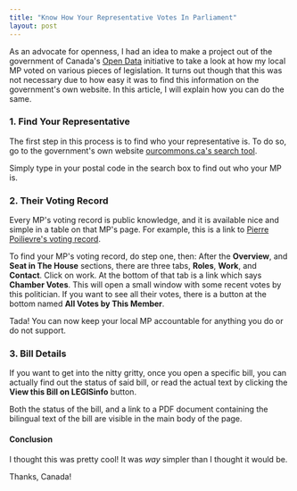 ```yaml
---
title: "Know How Your Representative Votes In Parliament"
layout: post
---
```


As an advocate for openness, I had an idea to make a project out of the government of Canada's [Open Data](https://open.canada.ca/en/open-data)
initiative to take a look at how my local MP voted on various pieces of legislation.
It turns out though that this was not necessary due to how easy it was to find this information on the government's own website.
In this article, I will explain how you can do the same.

### 1. Find Your Representative

The first step in this process is to find who your representative is.
To do so, go to the government's own website
[ourcommons.ca's search tool](https://www.ourcommons.ca/Members/en).

Simply type in your postal code in the search box to find out who your MP is.

### 2. Their Voting Record

Every MP's voting record is public knowledge,
and it is available nice and simple in a table on that MP's page.
For example, this is a link to
[Pierre Poilievre's voting record](https://www.ourcommons.ca/Members/en/pierre-poilievre(25524)/votes).

To find your MP's voting record, do step one, then:
After the **Overview**, and **Seat in The House** sections,
there are three tabs, **Roles**, **Work**, and **Contact**.
Click on work.
At the bottom of that tab is a link which says **Chamber Votes**.
This will open a small window with some recent votes by this politician.
If you want to see all their votes, there is a button at the bottom named **All Votes by This Member**.

Tada! You can now keep your local MP accountable for anything you do or do not support.

### 3. Bill Details

If you want to get into the nitty gritty,
once you open a specific bill, you can actually find out the status of said bill,
or read the actual text by clicking the **View this Bill on LEGISinfo** button.

Both the status of the bill, and a link to a PDF document containing the bilingual text of the bill are visible in the main body of the page.

#### Conclusion

I thought this was pretty cool!
It was *way* simpler than I thought it would be.

Thanks, Canada!

